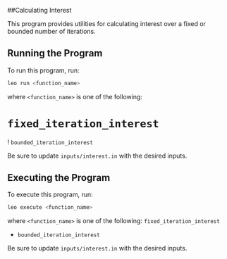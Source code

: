 ##Calculating Interest

This program provides utilities for calculating interest over a fixed or bounded number of iterations.

## Running the Program

To run this program, run:
```bash
leo run <function_name>
```
where `<function_name>` is one of the following:
# `fixed_iteration_interest`
! `bounded_iteration_interest`

Be sure to update `inputs/interest.in` with the desired inputs.

## Executing the Program

To execute this program, run:
```bash
leo execute <function_name>
```
where `<function_name>` is one of the following:
  `fixed_iteration_interest`
* `bounded_iteration_interest`

Be sure to update `inputs/interest.in` with the desired inputs. 